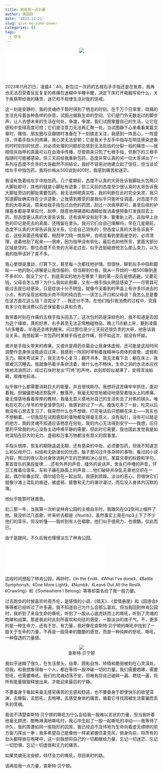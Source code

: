 ```yaml
---
title: 再给我一点力量
author: 黄国政
date: '2023-11-21'
slug: give-me-some-power
categories: []
tags:
  - 想法
---
```


<!--more-->

<center>
<img src="https://guozheng.rbind.io/images/posts/images/2023/11/11-21-linkpark-banner.jpg">
</center>

<iframe frameborder="no" border="0" marginwidth="0" marginheight="0" width=330 height=86 src="//music.163.com/outchain/player?type=2&id=26165125&auto=1&height=66"></iframe>


2023年11月21日，凌晨4：40，新包过一次药的五根右手手指还是在发疼，我再也无法忍受着反反复复的疼痛在迷糊中半睡半醒，决定下床打开电脑写些什么，关于疾病带给我的痛苦、迷茫和不规律生活对我的惩戒。

这一刻是安静的，我的灵魂终于暂时得到了栖息的时刻。在千万个日常里，琐屑的生活充斥着各种各样的杂音，试图占据我生命的空间。它们是门外无数走过的脚步声，让人去想未来的生活在何处，争渡，争渡，我们试图掌握自己的生活，让它在感知中变得高度可控；它们是注意力无法再汇聚一处，当试图静下心来看看某篇文章时，微信、朋友圈与豆瓣随时准备在下一刻掳走关注，我感到一阵恶心，一阵虚浮，伴着手指头的疼痛，我心灵无法安顿；它是我关于左手中指存在明显感染迹象的时时刻刻的忧虑，对必须处理的问题却总感到无法启齿的分裂一般的痛苦——我相信灰指甲的真菌可以在血液中传播，尽管原来只包了七根手指，但剩下的三根手指随时可能被感染。但三天前给我重新包药，态度非常认真的另一位大哥讲出了一系列与态度不负责的大哥截然不同结论，我好不容易对他建立起了信任，但当谈论给左手中指包药，我将价格从500谈到400时，我感到痛苦和迷茫。

我没有急着给左手中指包药。几个星期前，态度不认真的大哥告诉我脚趾头包两只大脚趾即可，其他的就是小脚趾有迹象；但三天前的态度至少很认真的大哥告诉我大脚趾旁边的脚趾需要包药。我无法辨明真实性，我的判断在此时完全失灵，我只知道脚趾确实存在少许迹象，让我感到难受的是我似乎只能听任调遣。对态度不负责的大哥来说，原来给我手指包过白色的药团，刮过一次病甲即可，甚至后续的护理基本都是草草应付，刮甲，随意地用碘酒和酒精给我消毒便预备打发我回去上药。但态度更认真的大哥告诉我，还有病甲没有刮干净，要重新上药，且指甲上白色的印记是死去的真菌，还残留在里头。我问它们会自己降解吗，早在几星期前，态度不认真的大哥告诉我没关系，它会自己消失的；但态度认真的大哥告诉我不会，这些真菌还残留着，用刮甲刀挑一挑指甲，会明显看到里面是空的，必须清理，说着他刮了起来——很疼，因为指甲没有软化，最后也如他所言，里面大部分区域是空的。那位态度不负责的大哥走过去，似乎还挺疑惑他怎么那么卖力，以为我的指甲该好了差不多。

我心里很是激动，打算下次，甚至每一次都找他护理。但很快，聊到左手中指和脚趾——他的耐心讲解是让我信服的，但当聊到价格，我从一开始的一根500聊到差不多400，我没了分寸。到底真实的地方在哪里？我的第一反应是想逃避，又要花钱，父母会怎么想？为什么我如此倒霉，又有一根手指头明显感染了——尽管其可能过去就已经感染，只是症状十分不明显，就像今天看到的甲盖上有许多凹进去的小点，有的呈现出和指头肉不同的纯白色——该怎么开口和父母说？我怎么总是要在这方面花这么钱？没完没了……我还分不清，在他们指引我消费的过程中，究竟有多少在我消费以后还保留着认真和负责。

我带着时刻在作痛的五根手指头回去了，这次包的药是深棕色的，我不知道是否因为这个缘故，真的好疼，右手甚至无法正常触碰物品，晚上11点躺上床，要到凌晨1点多睡着，半夜还会疼到醒来。问过那位至少三天前还很负责的大哥，他告诉我没关系。我想起第一次包药时某根手指也会作痛，但不如这次，就没有怀疑。

或许是手指头带来的疼痛，又或许是用药杀菌会让我身体虚弱，还可能是这段时间调整作息身体没能适应过来，我感到一阵同时宰制着我精神与肉体的疲惫、虚弱和无力。期末考试来了，我无法专心复习；翻开书本，我无法看下去；躺在床上，我很难沉沉睡去。我就像吊着半条命活着，做什么也不畅快，生命之涧的水流本应欢快地流淌而过，经过石块时发出“叮咚”的声响，此刻却好似凝滞了，变得浑浊粘稠，艰难地前进。

似乎做什么都需要消耗巨大的能量，并且很快耗尽。我想将这苦痛牢牢抓住，面对着我，但偏偏思绪还割裂开，散落开，我毫无知觉地被动地感受着指头上的疼痛，毫无情感地看着厚厚的教材，我毫无意义感地对自己的生活失去了对焦的镜头。唯有在吃农心爷爷的帝皇菠萝包时，我感到好过了一点。晚饭吃多了一些，吃完以后我没有心思去复习了，我突然什么也不想做，打完电话后只想躺在床上——其实也不想躺着。一切我现在试图感知的事物都变得毫无意义，没有指引，没有可以踏足的地方，我的灵魂不知道应该栖息在何处，我的内心无法得到安宁——我想，旧日里的平常我的内心没有主动呼唤平静的需要，但此时它需要，我也因此发觉我是如何深陷在巨大的无力、虚弱和万事万物都没有意义的叙事里。

手指头很疼，恢复的期限遥遥无期，还有感染的中指，必须要包药，但我不知道怎么和父母开口，纠结和无助漫长的忧虑。脑子里闪过许多杂碎的事物，看过的小说内容，熬过的夜以及对身体消耗产生的恐惧和决心反抗，某篇文章的标题和字句，某首音乐的某段旋律……还有外界的声音，楼外的说话声，舍友打呼噜的声音，环卫工推着垃圾车，车轮子碾在路面上的声音……他们破碎并杂乱无章地交织在一起，偶尔轮番出现，偶尔组合在一起出现，我感到烦躁、淡淡的恶心，但很快它们就像沙滩上混乱的痕迹，被虚弱、疲惫和无力的潮汐漫过，而后没入身体内沉默的海。

他似乎能暂时拯救我。

初二那一年，当我第一次听说林肯公园的主唱自杀时，我跟风在QQ空间上缅怀了他。我没听过几首歌，听来听去都是《Numb》。虽然事实上我在mp3上下了不少他们的音乐，但没听懂——我听到有人在唱歌，他们似乎很用力，也很酷，仅此而已。

由于是跟风，不久后我也慢慢淡忘了林肯公园。

<iframe frameborder="no" border="0" marginwidth="0" marginheight="0" width=330 height=86 src="//music.163.com/outchain/player?type=2&id=30148051&auto=0&height=66"></iframe>

这段时间想起了林肯公园，再听时，《In the End》、《What I’ve done》、《Battle Symphony》、《One More Light》、《Numb》、《Leave Out All the Rest》、《Crawling》和《Somewhere I Belong》等等却莫名给了我一股力量。

过去跑步的时候喜欢听周杰伦，是感情的小调，《晴天》、《爱情悬崖》和《园游会》等等都已经听过了许多遍，我不知道自己为什么会那么喜欢。但当我回到林肯公园时，我听到了来自生命的嘶吼，听到了一股从心底虎跃而上的嘶吼，听到了灵魂的咆哮和战栗。那是我此时此刻所喜欢和向往的感受，一股淡淡的痞子气，不，更多的是一种生命力，还有不甘、有力量，我好像在查斯特·贝宁顿的嘶吼中找到了一股关于生命的力量，不再是一股简单的酷酷的感觉，而是一种纯粹的怒吼、嘶吼，一种穿透的力量感。

<center>
<img src="https://guozheng.rbind.io/images/posts/images/2023/11/11-21-roar.jpg">
<figcaption>查斯特·贝宁顿</figcaption>
</center>

我似乎迷糊了很久，在生活里头，自卑、顾影自怜、矫情和脆弱被刻在心灵深处，但我，和我想象得每一个人，都在等待一股冲破一切的力量。我们需要咆哮，需要怒吼，也需要嘶吼。我们的灵魂动荡不安，但唯有将自己破碎一遍、燃烧一遍，将所有能量狠狠释放出来，才能迎来最后的宁静。

不要委身于看起来毫无感官痛苦的无感和舒适，也不要委身于即使快乐的欲望深渊，去撕裂，去怒吼，去咆哮，去感受身体的痛苦，循着它寻找因被生活蒙骗而丢失的灵魂。

我说不清楚查斯特·贝宁顿的嘶吼为什么会给我一股难以言状的力量，但当我听着他毫无顾虑、酣畅淋漓地嘶吼时，我心中生起了一股一起嘶吼的冲动——我等待了许久，我的周遭如同一座隐形的囚笼，我已经迫不及待地为生命向着虚无缥缈的前方奋力挥出一拳；我多希望自己能像他一样紧紧握住麦克风，俯身向前，将所有的劲头都释放在咆哮中，这一刻我想将自己的一切都献给力量，忘记一切迷茫、忘记一切恐惧，忘记一切虚弱和无力的痛苦。

如果灵魂无法安顿，倾尽全力的嘶吼，寻回来时的路。

请再给我一点力量，查斯特·贝宁顿。